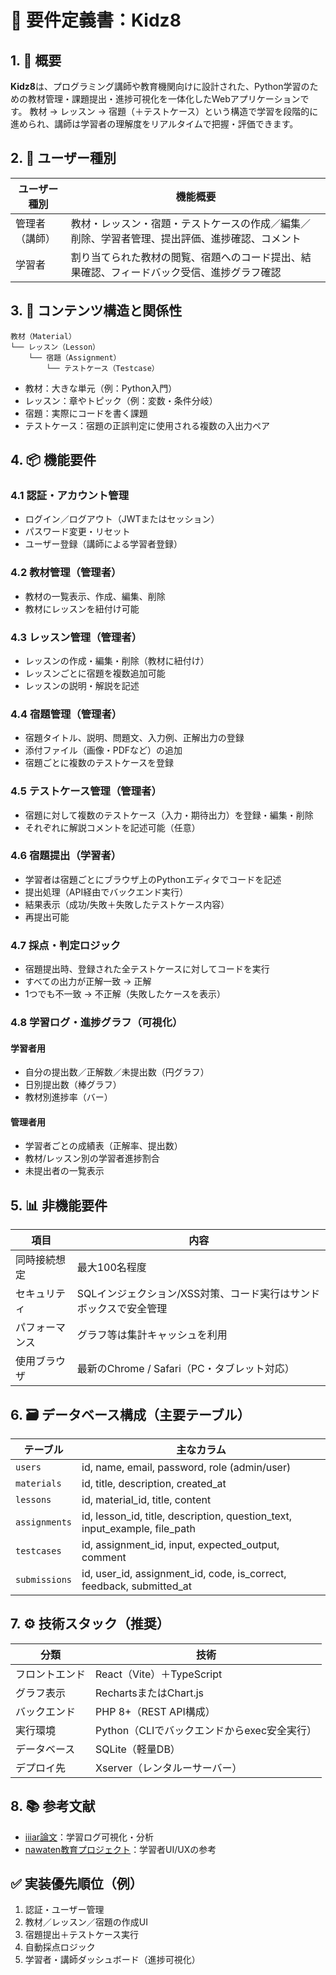 # 📘 要件定義書：Kidz8

## 1. 🎯 概要

**Kidz8**は、プログラミング講師や教育機関向けに設計された、Python学習のための教材管理・課題提出・進捗可視化を一体化したWebアプリケーションです。
教材 → レッスン → 宿題（＋テストケース）という構造で学習を段階的に進められ、講師は学習者の理解度をリアルタイムで把握・評価できます。


## 2. 👥 ユーザー種別

| ユーザー種別  | 機能概要                                            |
| ------- | ----------------------------------------------- |
| 管理者（講師） | 教材・レッスン・宿題・テストケースの作成／編集／削除、学習者管理、提出評価、進捗確認、コメント |
| 学習者     | 割り当てられた教材の閲覧、宿題へのコード提出、結果確認、フィードバック受信、進捗グラフ確認   |


## 3. 🧩 コンテンツ構造と関係性

```
教材（Material）
└── レッスン（Lesson）
    └── 宿題（Assignment）
        └── テストケース（Testcase）
```

* 教材：大きな単元（例：Python入門）
* レッスン：章やトピック（例：変数・条件分岐）
* 宿題：実際にコードを書く課題
* テストケース：宿題の正誤判定に使用される複数の入出力ペア

## 4. 📦 機能要件

### 4.1 認証・アカウント管理

* ログイン／ログアウト（JWTまたはセッション）
* パスワード変更・リセット
* ユーザー登録（講師による学習者登録）

### 4.2 教材管理（管理者）

* 教材の一覧表示、作成、編集、削除
* 教材にレッスンを紐付け可能

### 4.3 レッスン管理（管理者）

* レッスンの作成・編集・削除（教材に紐付け）
* レッスンごとに宿題を複数追加可能
* レッスンの説明・解説を記述

### 4.4 宿題管理（管理者）

* 宿題タイトル、説明、問題文、入力例、正解出力の登録
* 添付ファイル（画像・PDFなど）の追加
* 宿題ごとに複数のテストケースを登録

### 4.5 テストケース管理（管理者）

* 宿題に対して複数のテストケース（入力・期待出力）を登録・編集・削除
* それぞれに解説コメントを記述可能（任意）

### 4.6 宿題提出（学習者）

* 学習者は宿題ごとにブラウザ上のPythonエディタでコードを記述
* 提出処理（API経由でバックエンド実行）
* 結果表示（成功/失敗＋失敗したテストケース内容）
* 再提出可能

### 4.7 採点・判定ロジック

* 宿題提出時、登録された全テストケースに対してコードを実行
* すべての出力が正解一致 → 正解
* 1つでも不一致 → 不正解（失敗したケースを表示）

### 4.8 学習ログ・進捗グラフ（可視化）

#### 学習者用

* 自分の提出数／正解数／未提出数（円グラフ）
* 日別提出数（棒グラフ）
* 教材別進捗率（バー）

#### 管理者用

* 学習者ごとの成績表（正解率、提出数）
* 教材/レッスン別の学習者進捗割合
* 未提出者の一覧表示

## 5. 📊 非機能要件

| 項目         | 内容                                   |
| ---------- | ------------------------------------ |
| 同時接続想定     | 最大100名程度                             |
| セキュリティ     | SQLインジェクション/XSS対策、コード実行はサンドボックスで安全管理 |
| パフォーマンス    | グラフ等は集計キャッシュを利用                      |
| 使用ブラウザ     | 最新のChrome / Safari（PC・タブレット対応）       |

## 6. 🗃️ データベース構成（主要テーブル）

| テーブル          | 主なカラム                                                                          |
| ------------- | ------------------------------------------------------------------------------ |
| `users`       | id, name, email, password, role (admin/user)                                   |
| `materials`   | id, title, description, created\_at                                            |
| `lessons`     | id, material\_id, title, content                                               |
| `assignments` | id, lesson\_id, title, description, question\_text, input\_example, file\_path |
| `testcases`   | id, assignment\_id, input, expected\_output, comment                           |
| `submissions` | id, user\_id, assignment\_id, code, is\_correct, feedback, submitted\_at       |

## 7. ⚙️ 技術スタック（推奨）

| 分類      | 技術                           |
| ------- | ---------------------------- |
| フロントエンド | React（Vite）＋TypeScript       |
| グラフ表示   | RechartsまたはChart.js          |
| バックエンド  | PHP 8+（REST API構成）           |
| 実行環境    | Python（CLIでバックエンドからexec安全実行） |
| データベース  | SQLite（軽量DB）                 |
| デプロイ先   | Xserver（レンタルーサーバー）            |


## 8. 📚 参考文献

* [iiiar論文](https://iiiar.org/iiars/doc/iiars_workshop7_2_2.pdf)：学習ログ可視化・分析
* [nawaten教育プロジェクト](https://2022.nawaten.online/project/2711)：学習者UI/UXの参考

## ✅ 実装優先順位（例）

1. 認証・ユーザー管理
2. 教材／レッスン／宿題の作成UI
3. 宿題提出＋テストケース実行
4. 自動採点ロジック
5. 学習者・講師ダッシュボード（進捗可視化）



